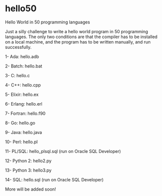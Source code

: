 # hello50
Hello World in 50 programming languages

Just a silly challenge to write a hello world program in 50 programming languages. The only two conditions are that the compiler has to be installed on a local machine, and the program has to be written manually, and run successfully.

1- Ada: hello.adb

2- Batch: hello.bat

3- C: hello.c

4- C++: hello.cpp

5- Elixir: hello.ex

6- Erlang: hello.erl

7- Fortran: hello.f90

8- Go: hello.go

9- Java: hello.java

10- Perl: hello.pl

11- PL/SQL: hello_plsql.sql (run on Oracle SQL Developer)

12- Python 2: hello2.py

13- Python 3: hello3.py

14- SQL: hello.sql (run on Oracle SQL Developer)

More will be added soon!
